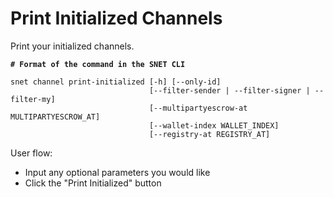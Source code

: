 # Print Initialized Channels

Print your initialized channels.

<ImageViewer src="/assets/images/products/AIMarketplace/TUI/ChannelInitializedPage.webp" alt="Print Initialized Channels Page"/>

<pre class="language-bash"><code class="lang-bash"><strong># Format of the command in the SNET CLI
</strong>
snet channel print-initialized [-h] [--only-id]
                               [--filter-sender | --filter-signer | --filter-my]
                               [--multipartyescrow-at MULTIPARTYESCROW_AT]
                               [--wallet-index WALLET_INDEX]
                               [--registry-at REGISTRY_AT]
</code></pre>

User flow:

* Input any optional parameters you would like
* Click the "Print Initialized" button
